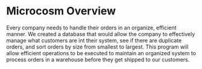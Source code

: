 # Microcosm Overview

Every company needs to handle their orders in an organize, efficient manner. We created a database
that would allow the company to effectively manage what customers are int their system, see if
there are duplicate orders, and sort orders by size from smallest to largest. This program will
allow efficient operations to be executed to maintain an organized system to process orders in a
warehouse before they get shipped to our customers.

